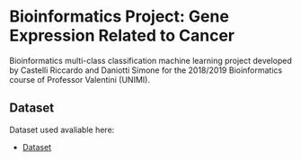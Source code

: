 # Bioinformatics Project: Gene Expression Related to Cancer  

Bioinformatics multi-class classification machine learning project developed by Castelli Riccardo and Daniotti Simone for the 2018/2019 Bioinformatics course of Professor Valentini (UNIMI). 

## Dataset

Dataset used avaliable here:
* [Dataset](https://archive.ics.uci.edu/ml/machine-learning-databases/00401/) 
